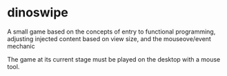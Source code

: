 # dinoswipe
A small game based on the concepts of entry to functional programming, adjusting injected content based on view size, and the mouseove/event mechanic

The game at its current stage must be played on the desktop with a mouse tool. 
